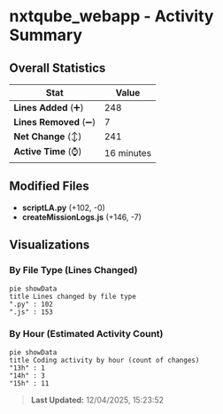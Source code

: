 # nxtqube_webapp - Activity Summary 

## Overall Statistics

| Stat                   | Value                                                             |
| ---------------------- | ----------------------------------------------------------------- |
| **Lines Added** (➕)   | 248                                          |
| **Lines Removed** (➖) | 7                                        |
| **Net Change** (↕)    | 241                |
| **Active Time** (⌚)   | 16 minutes |


## Modified Files
- **scriptLA.py** (+102, -0)
- **createMissionLogs.js** (+146, -7)

## Visualizations

### By File Type (Lines Changed)

```mermaid
pie showData
title Lines changed by file type
".py" : 102
".js" : 153
```

### By Hour (Estimated Activity Count)

```mermaid
pie showData
title Coding activity by hour (count of changes)
"13h" : 1
"14h" : 3
"15h" : 11
```


> **Last Updated:** 12/04/2025, 15:23:52